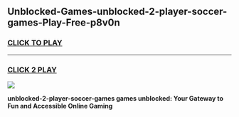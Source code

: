
## Unblocked-Games-unblocked-2-player-soccer-games-Play-Free-p8v0n
<h3>
<a href="https://premium76.site?title=unblocked-2-player-soccer-games&ref=20M">CLICK TO PLAY</a></h3>
<hr>

<h3>
<a href="https://premium76.site?title=unblocked-2-player-soccer-games&ref=20M">CLICK 2 PLAY</a>
  
</h3>

<a href="https://premium76.site?title=unblocked-2-player-soccer-games&ref=19M"><img src="https://clearcache.store/games.png"></a>


**unblocked-2-player-soccer-games games unblocked: Your Gateway to Fun and Accessible Online Gaming**
